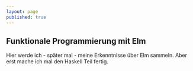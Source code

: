 ```yaml
---
layout: page
published: true
---
```

## Funktionale Programmierung mit Elm

Hier werde ich - später mal - meine Erkenntnisse über Elm sammeln. Aber erst mache ich mal den Haskell Teil fertig.
